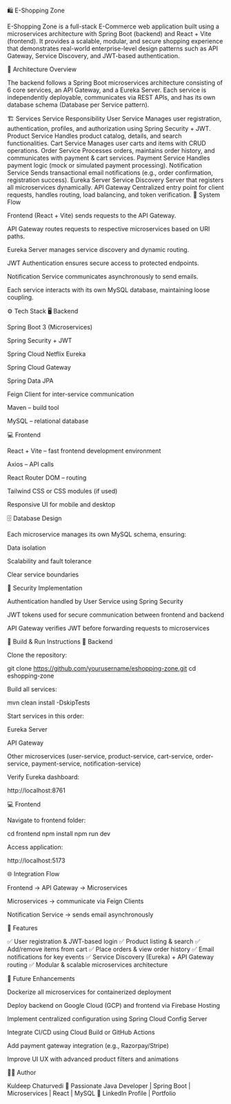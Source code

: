 🛍️ E-Shopping Zone

E-Shopping Zone is a full-stack E-Commerce web application built using a microservices architecture with Spring Boot (backend) and React + Vite (frontend).
It provides a scalable, modular, and secure shopping experience that demonstrates real-world enterprise-level design patterns such as API Gateway, Service Discovery, and JWT-based authentication.

🧩 Architecture Overview

The backend follows a Spring Boot microservices architecture consisting of 6 core services, an API Gateway, and a Eureka Server.
Each service is independently deployable, communicates via REST APIs, and has its own database schema (Database per Service pattern).

🏗️ Services
Service	Responsibility
User Service	Manages user registration, authentication, profiles, and authorization using Spring Security + JWT.
Product Service	Handles product catalog, details, and search functionalities.
Cart Service	Manages user carts and items with CRUD operations.
Order Service	Processes orders, maintains order history, and communicates with payment & cart services.
Payment Service	Handles payment logic (mock or simulated payment processing).
Notification Service	Sends transactional email notifications (e.g., order confirmation, registration success).
Eureka Server	Service Discovery Server that registers all microservices dynamically.
API Gateway	Centralized entry point for client requests, handles routing, load balancing, and token verification.
🧠 System Flow

Frontend (React + Vite) sends requests to the API Gateway.

API Gateway routes requests to respective microservices based on URI paths.

Eureka Server manages service discovery and dynamic routing.

JWT Authentication ensures secure access to protected endpoints.

Notification Service communicates asynchronously to send emails.

Each service interacts with its own MySQL database, maintaining loose coupling.

⚙️ Tech Stack
🖥️ Backend

Spring Boot 3 (Microservices)

Spring Security + JWT

Spring Cloud Netflix Eureka

Spring Cloud Gateway

Spring Data JPA

Feign Client for inter-service communication

Maven – build tool

MySQL – relational database

💻 Frontend

React + Vite – fast frontend development environment

Axios – API calls

React Router DOM – routing

Tailwind CSS or CSS modules (if used)

Responsive UI for mobile and desktop

🗄️ Database Design

Each microservice manages its own MySQL schema, ensuring:

Data isolation

Scalability and fault tolerance

Clear service boundaries

🔐 Security Implementation

Authentication handled by User Service using Spring Security

JWT tokens used for secure communication between frontend and backend

API Gateway verifies JWT before forwarding requests to microservices

🧰 Build & Run Instructions
🧩 Backend

Clone the repository:

git clone https://github.com/yourusername/eshopping-zone.git
cd eshopping-zone


Build all services:

mvn clean install -DskipTests


Start services in this order:

Eureka Server

API Gateway

Other microservices (user-service, product-service, cart-service, order-service, payment-service, notification-service)

Verify Eureka dashboard:

http://localhost:8761

💻 Frontend

Navigate to frontend folder:

cd frontend
npm install
npm run dev


Access application:

http://localhost:5173

🌐 Integration Flow

Frontend → API Gateway → Microservices

Microservices → communicate via Feign Clients

Notification Service → sends email asynchronously

🧾 Features

✅ User registration & JWT-based login
✅ Product listing & search
✅ Add/remove items from cart
✅ Place orders & view order history
✅ Email notifications for key events
✅ Service Discovery (Eureka) + API Gateway routing
✅ Modular & scalable microservices architecture

🧭 Future Enhancements

Dockerize all microservices for containerized deployment

Deploy backend on Google Cloud (GCP) and frontend via Firebase Hosting

Implement centralized configuration using Spring Cloud Config Server

Integrate CI/CD using Cloud Build or GitHub Actions

Add payment gateway integration (e.g., Razorpay/Stripe)

Improve UI UX with advanced product filters and animations

👨‍💻 Author

Kuldeep Chaturvedi
📧 Passionate Java Developer | Spring Boot | Microservices | React | MySQL
🔗 LinkedIn Profile
 | Portfolio
